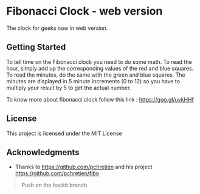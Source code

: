 # Fibonacci Clock - web version

The clock for geeks now in web version.

## Getting Started

To tell time on the Fibonacci clock you need to do some math. To read the hour, simply add up the corresponding values of the red and blue squares. To read the minutes, do the same with the green and blue squares. The minutes are displayed in 5 minute increments (0 to 12) so you have to multiply your result by 5 to get the actual number.

To know more about fibonacci clock follow this link : https://goo.gl/uvkHHf
## License

This project is licensed under the MIT License 

## Acknowledgments

* Thanks to https://github.com/pchretien and his project https://github.com/pchretien/fibo

> Push on the hackit branch
